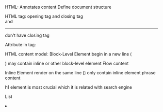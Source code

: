 HTML:
Annotates content
Define document structure

HTML tag: opening tag and closing tag
<br> and <hr> don't have closing tag

Attribute in tag: <p id = "myid"></p>

HTML content model:
Block-Level Element
begin in a new line (<div></div>)
may contain inline or other block-level element
Flow content

Inline Element
render on the same line (<span></span>)
only contain inline element
phrase content

h1 element is most crucial which it is related with search engine

List
<ul></ul>
<ol></ol>
<li></li>
